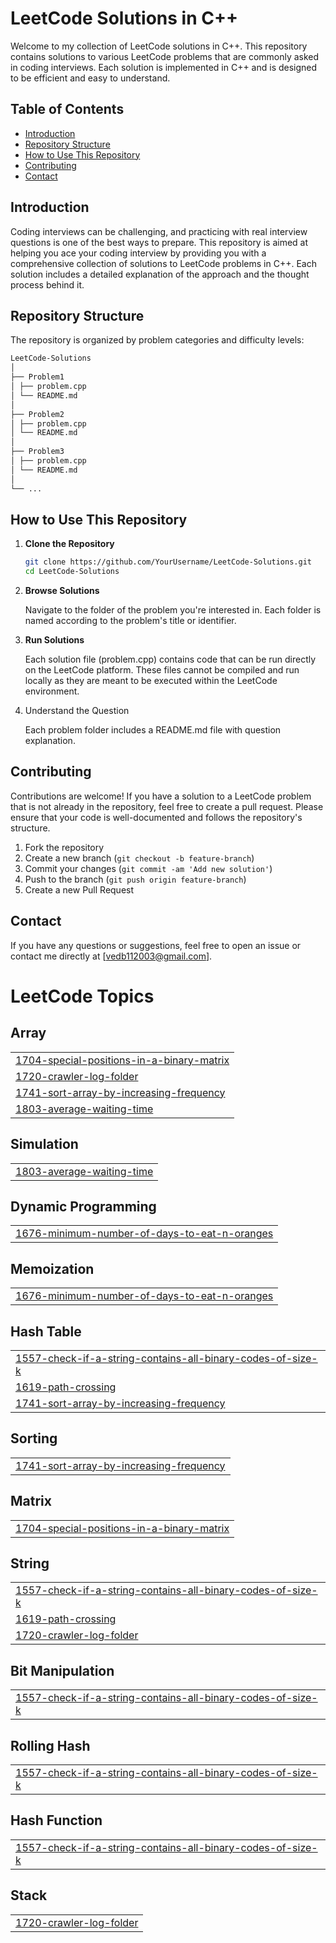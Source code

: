 # LeetCode Solutions in C++

Welcome to my collection of LeetCode solutions in C++. This repository contains solutions to various LeetCode problems that are commonly asked in coding interviews. Each solution is implemented in C++ and is designed to be efficient and easy to understand.

## Table of Contents

- [Introduction](#introduction)
- [Repository Structure](#repository-structure)
- [How to Use This Repository](#how-to-use-this-repository)
- [Contributing](#contributing)
- [Contact](#contact)

## Introduction

Coding interviews can be challenging, and practicing with real interview questions is one of the best ways to prepare. This repository is aimed at helping you ace your coding interview by providing you with a comprehensive collection of solutions to LeetCode problems in C++. Each solution includes a detailed explanation of the approach and the thought process behind it.

## Repository Structure

The repository is organized by problem categories and difficulty levels:
```bash
LeetCode-Solutions
│
├── Problem1
│ ├── problem.cpp
│ └── README.md
│
├── Problem2
│ ├── problem.cpp
│ └── README.md
│
├── Problem3
│ ├── problem.cpp
│ └── README.md
│
└── ...
```

## How to Use This Repository

1. **Clone the Repository**

   ```bash
   git clone https://github.com/YourUsername/LeetCode-Solutions.git
   cd LeetCode-Solutions
2. **Browse Solutions**

   Navigate to the folder of the problem you're interested in. Each folder is named according to the problem's title or identifier.
3. **Run Solutions**

   Each solution file (problem.cpp) contains code that can be run directly on the LeetCode platform. These files cannot be compiled and run locally as they are meant to be executed within the LeetCode environment.

4. Understand the Question

   Each problem folder includes a README.md file with question explanation.

## Contributing

Contributions are welcome! If you have a solution to a LeetCode problem that is not already in the repository, feel free to create a pull request. Please ensure that your code is well-documented and follows the repository's structure.

1. Fork the repository
2. Create a new branch (`git checkout -b feature-branch`)
3. Commit your changes (`git commit -am 'Add new solution'`)
4. Push to the branch (`git push origin feature-branch`)
5. Create a new Pull Request

## Contact

If you have any questions or suggestions, feel free to open an issue or contact me directly at [vedb112003@gmail.com].




<!---LeetCode Topics Start-->
# LeetCode Topics
## Array
|  |
| ------- |
| [1704-special-positions-in-a-binary-matrix](https://github.com/Ved1103/LEETCODE-SOLUTIONS/tree/master/1704-special-positions-in-a-binary-matrix) |
| [1720-crawler-log-folder](https://github.com/Ved1103/LEETCODE-SOLUTIONS/tree/master/1720-crawler-log-folder) |
| [1741-sort-array-by-increasing-frequency](https://github.com/Ved1103/LEETCODE-SOLUTIONS/tree/master/1741-sort-array-by-increasing-frequency) |
| [1803-average-waiting-time](https://github.com/Ved1103/LEETCODE-SOLUTIONS/tree/master/1803-average-waiting-time) |
## Simulation
|  |
| ------- |
| [1803-average-waiting-time](https://github.com/Ved1103/LEETCODE-SOLUTIONS/tree/master/1803-average-waiting-time) |
## Dynamic Programming
|  |
| ------- |
| [1676-minimum-number-of-days-to-eat-n-oranges](https://github.com/Ved1103/LEETCODE-SOLUTIONS/tree/master/1676-minimum-number-of-days-to-eat-n-oranges) |
## Memoization
|  |
| ------- |
| [1676-minimum-number-of-days-to-eat-n-oranges](https://github.com/Ved1103/LEETCODE-SOLUTIONS/tree/master/1676-minimum-number-of-days-to-eat-n-oranges) |
## Hash Table
|  |
| ------- |
| [1557-check-if-a-string-contains-all-binary-codes-of-size-k](https://github.com/Ved1103/LEETCODE-SOLUTIONS/tree/master/1557-check-if-a-string-contains-all-binary-codes-of-size-k) |
| [1619-path-crossing](https://github.com/Ved1103/LEETCODE-SOLUTIONS/tree/master/1619-path-crossing) |
| [1741-sort-array-by-increasing-frequency](https://github.com/Ved1103/LEETCODE-SOLUTIONS/tree/master/1741-sort-array-by-increasing-frequency) |
## Sorting
|  |
| ------- |
| [1741-sort-array-by-increasing-frequency](https://github.com/Ved1103/LEETCODE-SOLUTIONS/tree/master/1741-sort-array-by-increasing-frequency) |
## Matrix
|  |
| ------- |
| [1704-special-positions-in-a-binary-matrix](https://github.com/Ved1103/LEETCODE-SOLUTIONS/tree/master/1704-special-positions-in-a-binary-matrix) |
## String
|  |
| ------- |
| [1557-check-if-a-string-contains-all-binary-codes-of-size-k](https://github.com/Ved1103/LEETCODE-SOLUTIONS/tree/master/1557-check-if-a-string-contains-all-binary-codes-of-size-k) |
| [1619-path-crossing](https://github.com/Ved1103/LEETCODE-SOLUTIONS/tree/master/1619-path-crossing) |
| [1720-crawler-log-folder](https://github.com/Ved1103/LEETCODE-SOLUTIONS/tree/master/1720-crawler-log-folder) |
## Bit Manipulation
|  |
| ------- |
| [1557-check-if-a-string-contains-all-binary-codes-of-size-k](https://github.com/Ved1103/LEETCODE-SOLUTIONS/tree/master/1557-check-if-a-string-contains-all-binary-codes-of-size-k) |
## Rolling Hash
|  |
| ------- |
| [1557-check-if-a-string-contains-all-binary-codes-of-size-k](https://github.com/Ved1103/LEETCODE-SOLUTIONS/tree/master/1557-check-if-a-string-contains-all-binary-codes-of-size-k) |
## Hash Function
|  |
| ------- |
| [1557-check-if-a-string-contains-all-binary-codes-of-size-k](https://github.com/Ved1103/LEETCODE-SOLUTIONS/tree/master/1557-check-if-a-string-contains-all-binary-codes-of-size-k) |
## Stack
|  |
| ------- |
| [1720-crawler-log-folder](https://github.com/Ved1103/LEETCODE-SOLUTIONS/tree/master/1720-crawler-log-folder) |
<!---LeetCode Topics End-->
